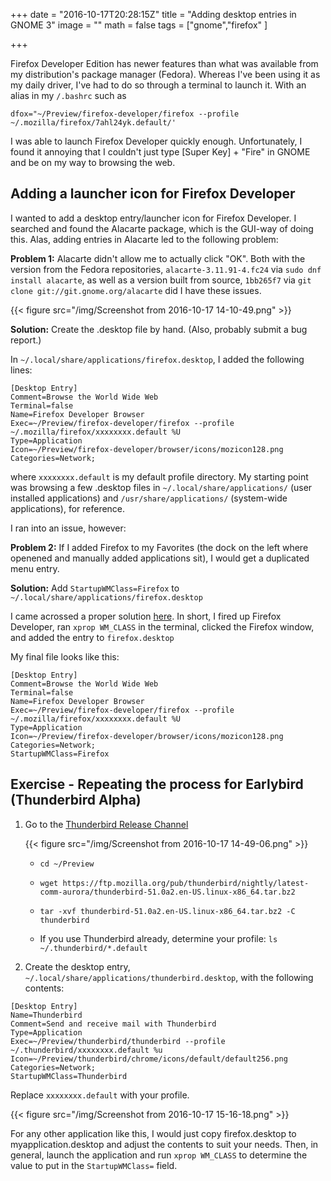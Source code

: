 +++
date = "2016-10-17T20:28:15Z"
title = "Adding desktop entries in GNOME 3"
image = ""
math = false
tags = ["gnome","firefox"
]

+++

Firefox Developer Edition has newer features than what was available from my distribution's package manager (Fedora).  Whereas I've been using it as my daily driver, I've had to do so through a terminal to launch it.  With an alias in my `/.bashrc` such as
```
dfox="~/Preview/firefox-developer/firefox --profile ~/.mozilla/firefox/7ahl24yk.default/'
```
I was able to launch Firefox Developer quickly enough.  Unfortunately, I found it annoying that I couldn't just type [Super Key] + "Fire" in GNOME and be on my way to browsing the web.<!--more-->

## Adding a launcher icon for Firefox Developer

I wanted to add a desktop entry/launcher icon for Firefox Developer.  I searched and found the Alacarte package, which is the GUI-way of doing this.  Alas, adding entries in Alacarte led to the following problem:

**Problem 1:** Alacarte didn't allow me to actually click "OK".  Both with the version from the Fedora repositories, `alacarte-3.11.91-4.fc24` via `sudo dnf install alacarte`, as well as a version built from source, `1bb265f7` via `git clone git://git.gnome.org/alacarte` did I have these issues.

{{< figure src="/img/Screenshot from 2016-10-17 14-10-49.png" >}}

**Solution:** Create the .desktop file by hand.  (Also, probably submit a bug report.)

In `~/.local/share/applications/firefox.desktop`, I added the following lines:
```desktop
[Desktop Entry]
Comment=Browse the World Wide Web
Terminal=false
Name=Firefox Developer Browser
Exec=~/Preview/firefox-developer/firefox --profile ~/.mozilla/firefox/xxxxxxxx.default %U
Type=Application
Icon=~/Preview/firefox-developer/browser/icons/mozicon128.png
Categories=Network;
```
where `xxxxxxxx.default` is my default profile directory. My starting point was browsing a few .desktop files in `~/.local/share/applications/` (user installed applications) and `/usr/share/applications/` (system-wide applications), for reference.

I ran into an issue, however:

**Problem 2:** If I added Firefox to my Favorites (the dock on the left where openened and manually added applications sit), I would get a duplicated menu entry.

**Solution:** Add `StartupWMClass=Firefox` to `~/.local/share/applications/firefox.desktop`

I came acrossed a proper solution [here](https://askubuntu.com/questions/403766/duplicate-icons-for-manully-created-gnome-launcher-items#635839).  In short, I fired up Firefox Developer, ran `xprop WM_CLASS` in the terminal, clicked the Firefox window, and added the entry to `firefox.desktop`

My final file looks like this: 
```desktop
[Desktop Entry]
Comment=Browse the World Wide Web
Terminal=false
Name=Firefox Developer Browser
Exec=~/Preview/firefox-developer/firefox --profile ~/.mozilla/firefox/xxxxxxxx.default %U
Type=Application
Icon=~/Preview/firefox-developer/browser/icons/mozicon128.png
Categories=Network;
StartupWMClass=Firefox
```

## Exercise - Repeating the process for Earlybird (Thunderbird Alpha)

1. Go to the [Thunderbird Release Channel](https://www.mozilla.org/en-US/thunderbird/channel/)

    {{< figure src="/img/Screenshot from 2016-10-17 14-49-06.png" >}}

    * `cd ~/Preview`

    * `wget https://ftp.mozilla.org/pub/thunderbird/nightly/latest-comm-aurora/thunderbird-51.0a2.en-US.linux-x86_64.tar.bz2`

    * `tar -xvf thunderbird-51.0a2.en-US.linux-x86_64.tar.bz2 -C thunderbird`

    * If you use Thunderbird already, determine your profile: `ls ~/.thunderbird/*.default`

2. Create the desktop entry, `~/.local/share/applications/thunderbird.desktop`, with the following contents:
```desktop
[Desktop Entry]
Name=Thunderbird
Comment=Send and receive mail with Thunderbird
Type=Application
Exec=~/Preview/thunderbird/thunderbird --profile ~/.thunderbird/xxxxxxxx.default %u
Icon=~/Preview/thunderbird/chrome/icons/default/default256.png
Categories=Network;
StartupWMClass=Thunderbird
```
Replace `xxxxxxxx.default` with your profile.

{{< figure src="/img/Screenshot from 2016-10-17 15-16-18.png" >}}

For any other application like this, I would just copy firefox.desktop to myapplication.desktop and adjust the contents to suit your needs.  Then, in general, launch the application and run `xprop WM_CLASS` to determine the value to put in the `StartupWMClass=` field. 
